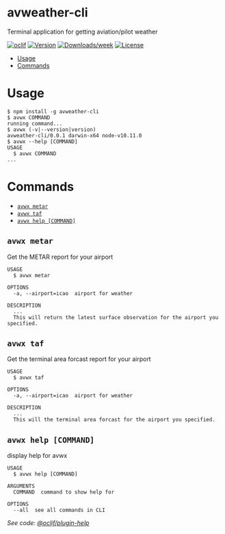 avweather-cli
=============

Terminal application for getting aviation/pilot weather

[![oclif](https://img.shields.io/badge/cli-oclif-brightgreen.svg)](https://oclif.io)
[![Version](https://img.shields.io/npm/v/avweather-cli.svg)](https://npmjs.org/package/avweather-cli)
[![Downloads/week](https://img.shields.io/npm/dw/avweather-cli.svg)](https://npmjs.org/package/avweather-cli)
[![License](https://img.shields.io/npm/l/avweather-cli.svg)](https://github.com/davidfekke/avweather-cli/blob/master/package.json)

<!-- toc -->
* [Usage](#usage)
* [Commands](#commands)
<!-- tocstop -->
# Usage
<!-- usage -->
```sh-session
$ npm install -g avweather-cli
$ avwx COMMAND
running command...
$ avwx (-v|--version|version)
avweather-cli/0.0.1 darwin-x64 node-v10.11.0
$ avwx --help [COMMAND]
USAGE
  $ avwx COMMAND
...
```
<!-- usagestop -->
# Commands
<!-- commands -->
* [`avwx metar`](#avwx-metar)
* [`avwx taf`](#avwx-taf)
* [`avwx help [COMMAND]`](#avwx-help-command)

## `avwx metar`

Get the METAR report for your airport

```
USAGE
  $ avwx metar

OPTIONS
  -a, --airport=icao  airport for weather

DESCRIPTION
  ...
  This will return the latest surface observation for the airport you specified.
```

## `avwx taf`

Get the terminal area forcast report for your airport

```
USAGE
  $ avwx taf

OPTIONS
  -a, --airport=icao  airport for weather

DESCRIPTION
  ...
  This will the terminal area forcast for the airport you specified.
```

## `avwx help [COMMAND]`

display help for avwx

```
USAGE
  $ avwx help [COMMAND]

ARGUMENTS
  COMMAND  command to show help for

OPTIONS
  --all  see all commands in CLI
```

_See code: [@oclif/plugin-help](https://github.com/oclif/plugin-help/blob/v2.1.2/src/commands/help.ts)_
<!-- commandsstop -->
